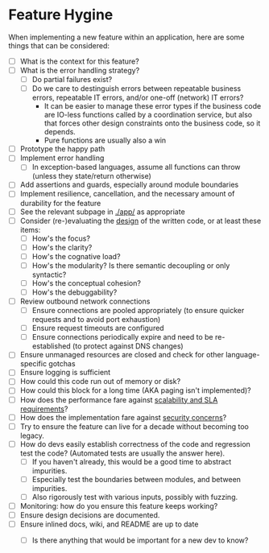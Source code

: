 # Feature Hygine

When implementing a new feature within an application, here are some things that can be
considered:

- [ ] What is the context for this feature?
- [ ] What is the error handling strategy?
    - [ ] Do partial failures exist?
    - [ ] Do we care to destinguish errors between repeatable business errors, repeatable IT
    errors, and/or one-off (network) IT errors?
        - It can be easier to manage these error types if the business code are IO-less
        functions called by a coordination service, but also that forces other design
        constraints onto the business code, so it depends.
        - Pure functions are usually also a win
- [ ] Prototype the happy path
- [ ] Implement error handling
    - [ ] In exception-based languages, assume all functions can throw (unless they state/return
    otherwise)
- [ ] Add assertions and guards, especially around module boundaries
- [ ] Implement resilience, cancellation, and the necessary amount of durability for the feature
- [ ] See the relevant subpage in [./app/](./app/) as appropriate
- [ ] Consider (re-)evaluating the [design](./design.md) of the written code, or at least these items:
    - [ ] How's the focus?
    - [ ] How's the clarity?
    - [ ] How's the cognative load?
    - [ ] How's the modularity? Is there semantic decoupling or only syntactic?
    - [ ] How's the conceptual cohesion?
    - [ ] How's the debuggability?
- [ ] Review outbound network connections
    - [ ] Ensure connections are pooled appropriately (to ensure quicker requests and to avoid port
    exhaustion)
    - [ ] Ensure request timeouts are configured
    - [ ] Ensure connections periodically expire and need to be re-established (to protect against
    DNS changes)
- [ ] Ensure unmanaged resources are closed and check for other language-specific gotchas
- [ ] Ensure logging is sufficient
- [ ] How could this code run out of memory or disk?
- [ ] How could this block for a long time (AKA paging isn't implemented)?
- [ ] How does the performance fare against [scalability and SLA requirements](./scalabilityAndSla.md)?
- [ ] How does the implementation fare against [security concerns](./security.md)?
- [ ] Try to ensure the feature can live for a decade without becoming too legacy.
- [ ] How do devs easily establish correctness of the code and regression test the code? (Automated
tests are usually the answer here).
    - [ ] If you haven't already, this would be a good time to abstract impurities.
    - [ ] Especially test the boundaries between modules, and between impurities.
    - [ ] Also rigorously test with various inputs, possibly with fuzzing.
- [ ] Monitoring: how do you ensure this feature keeps working?
- [ ] Ensure design decisions are documented.
- [ ] Ensure inlined docs, wiki, and README are up to date
    - [ ] Is there anything that would be important for a new dev to know?


